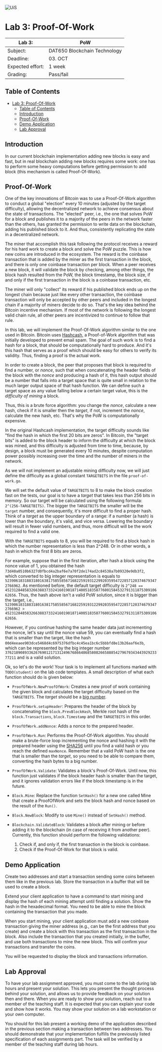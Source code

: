 ![UiS](https://www.uis.no/getfile.php/13391907/Biblioteket/Logo%20og%20veiledninger/UiS_liggende_logo_liten.png)

# Lab 3: Proof-Of-Work

| Lab 3:           | PoW                          |
| ---------------- | ---------------------------- |
| Subject:         | DAT650 Blockchain Technology |
| Deadline:        | 03. OCT                      |
| Expected effort: | 1 week                       |
| Grading:         | Pass/fail                    |

## Table of Contents
- [Lab 3: Proof-Of-Work](#lab-3-proof-of-work)
  - [Table of Contents](#table-of-contents)
  - [Introduction](#introduction)
  - [Proof-Of-Work](#proof-of-work)
  - [Demo Application](#demo-application)
  - [Lab Approval](#lab-approval)

## Introduction

In our current blockchain implementation adding new blocks is easy and fast, but in real blockchain adding new blocks requires some work: one has to perform some heavy computations before getting permission to add block (this mechanism is called Proof-Of-Work).

## Proof-Of-Work

One of the key innovations of Bitcoin was to use a Proof-Of-Work algorithm to conduct a global "election" every 10 minutes (adjusted by the target difficulty), allowing the decentralized network to achieve consensus about the state of transactions.
The "elected" peer, i.e., the one that solves PoW for a block and publishes it to a majority of the peers in the network faster than the others, has granted the permission to write data on the blockchain, adding his published block to it.
And thus, consistently replicating the state in a decentralized network.

The miner that accomplish this task following the protocol receives a reward for his hard work to create a block and solve the PoW puzzle.
This is how new coins are introduced in the ecosystem.
The reward is the coinbase transaction that is added by the miner as the first transaction in the block, and there is only one coinbase transaction per block.
When a peer receives a new block, it will validate the block by checking, among other things, the block hash resulted from the PoW, the block timestamp, the block size, if and only if the first transaction in the block is a coinbase transaction, etc.

The miner will only "collect" its reward if his published block ends up on the longest chain because just like every other transaction, the coinbase transaction will only be accepted by other peers and included in the longest chain if a majority of miners decide to do so.
That's the key idea behind the Bitcoin incentive mechanism.
If most of the network is following the longest valid chain rule, all other peers are incentivized to continue to follow that rule.

In this lab, we will implement the Proof-Of-Work algorithm similar to the one used in Bitcoin.
Bitcoin uses [Hashcash](https://en.wikipedia.org/wiki/Hashcash), a Proof-of-Work algorithm that was initially developed to prevent email spam.
The goal of such work is to find a hash for a block, that should be computationally hard to produce.
And it's this hash that serves as a proof which should be easy for others to verify its validity.
Thus, finding a proof is the actual work.

In order to create a block, the peer that proposes that block is required to find a number, or _​nonce​_, such that when concatenating the header fields of the block with the _nonce_ and producing a hash of it, this hash output should be a number that falls into a target space that is quite small in relation to the much larger output space of that hash function.
We can define such a target space as any value falling below a certain target value, this is the _difficulty of mining_ a block.

Thus, this is a brute force algorithm: you change the _nonce_, calculate a new hash, check if it is smaller then the _target_, if not, increment the _nonce_, calculate the new hash, etc.
That's why the PoW is computationally expensive.

In the original Hashcash implementation, the target difficulty sounds like "find the hash in which the first 20 bits are zeros".
In Bitcoin, the "target bits" is added to the block header to inform the difficulty at which the block was mined, and this difficulty is adjusted from time to time, because, by design, a block must be generated every 10 minutes, despite computation power possibly increasing over the time and the number of miners in the network.

As we will not implement an adjustable mining difficulty now, we will just define the difficulty as a global constant `TARGETBITS` in the file `proof-of-work.go`.

We will set the default value of `TARGETBITS` to 8 to make the block creation fast on the tests, our goal is to have a _target_ that takes less than 256 bits in memory.
So our target will be calculated using the following formula: `2^(256-TARGETBITS)`.
The bigger the `TARGETBITS` the smaller will be the `target` number, and consequently, it's more difficult to find a proper hash.
Think of a _target_ as the upper boundary of a range: if a number (a hash) is lower than the boundary, it's valid, and vice versa.
Lowering the boundary will result in fewer valid numbers, and thus, more difficult will be the work required to find a valid one.

With the `TARGETBITS` equals to 8, you will be required to find a block hash in which the number representation is less than 2^248. Or in other words, a hash in which the first 8 bits are zeros.

For example, suppose that in the first iteration, after hash a block using the nonce value of 1, you obtained the hash `73d40a0510b6327d0fbcd4a2baf6e7a70f2de174ad2c84538a7b09320e9db3f2`, which converted to big integer representation is equals to `52390618318831801638175855856716822591931229920359547228571203746793472766962`.
As mentioned before, the default target difficulty is `2^248 == 452312848583266388373324160190187140051835877600158453279131187530910662656`.
Thus, the hash above isn't a valid PoW solution, since it is bigger than the target, i.e., `52390618318831801638175855856716822591931229920359547228571203746793472766962 > 452312848583266388373324160190187140051835877600158453279131187530910662656`. 

However, if you continue hashing the same header data just incrementing the nonce, let's say until the nonce value 59, you can eventually find a hash that is smaller than the target, like the hash `00d4eeaee903dce5468d4c6975376dfbc4c45ea1bc6c5bbbfd8e13b26aaf6e3b`, which can be represented by the big integer number `376218908933626769012171312496768664868580826658885427967934344392923377211` and is a valid solution.

Ok, so let's do the work!
Your task is to implement all functions marked with `TODO(student)` on the lab code templates.
A small description of what each function should do is given below:

- `ProofOfWork.NewProofOfWork`: Creates a new proof of work containing the given block and calculates the target difficulty based on the `TARGETBITS`. The _target_ should be a [big number](https://golang.org/pkg/math/big/).
- `ProofOfWork.setupHeader`: Prepares the header of the block by concatenating the `block.PrevBlockHash`, Merkle root hash of the `block.Transactions`, `block.Timestamp` and the `TARGETBITS` in this order.
- `ProofOfWork.addNonce`: Adds a nonce to the prepared header.
- `ProofOfWork.Run`: Performs the Proof-Of-Work algorithm. You should make a brute-force loop incrementing the nonce and hashing it with the prepared header using the [SHA256](https://golang.org/pkg/crypto/sha256/) until you find a valid hash or you reach the defined `maxNonce`. Remember that a valid PoW hash is the one that is smaller than the _target_, so you need to be able to compare them, converting the hash bytes to a big number.
- `ProofOfWork.Validate`: Validates a block's Proof-Of-Work. Until now, this function just validates if the block header hash is smaller than the target, and it ignores validation errors like if the block timestamp is in the future.
  
- `Block.Mine`: Replace the function `SetHash()` for a new one called Mine that create a ProofOfWork and sets the block hash and nonce based on the result of the `Run()`.
- `Block.NewBlock`: Modify to use `Mine()` instead of `SetHash()` method.
  
- `Blockchain.ValidateBlock`: Validates a block after mining or before adding it to the blockchain (in case of receiving it from another peer). Currently, this function should perform the following validations:
    1. Check if, and only if, the first transaction in the block is coinbase.
    2. Check if the Proof-Of-Work for that block is valid.

## Demo Application

Create two addresses and start a transaction sending some coins between them like in the previous lab.
Store the transaction in a buffer that will be used to create a block.

Extend your client application to have a command to start mining and display the hash of each mining attempt until finding a solution. Show the hash in the hexadecimal format.
You need to be able to mine the block containing the transaction that you made.

When you start mining, your client application must add a new coinbase transaction giving the miner address (e.g., can be the first address that you create) and create a block with this transaction as the first transaction in the block. Also include the transaction that you created initially, in the buffer, and use both transactions to mine the new block. This will confirm your transactions and transfer the coins.

You will be requested to display the block and transactions information.

## Lab Approval

To have your lab assignment approved, you must come to the lab during lab hours and present your solution. This lets you present the thought process behind your solution, and allows us to provide feedback on your solution then and there.
When you are ready to show your solution, reach out to a member of the teaching staff. It is expected that you can explain your code and show how it works. You may show your solution on a lab workstation or your own computer.

You should for this lab present a working demo of the application described in the previous section making a transaction between two addresses. 
You should demonstrate that your implementation fulfills the previously listed specification of each assignments part.
The task will be verified by a member of the teaching staff during lab hours.